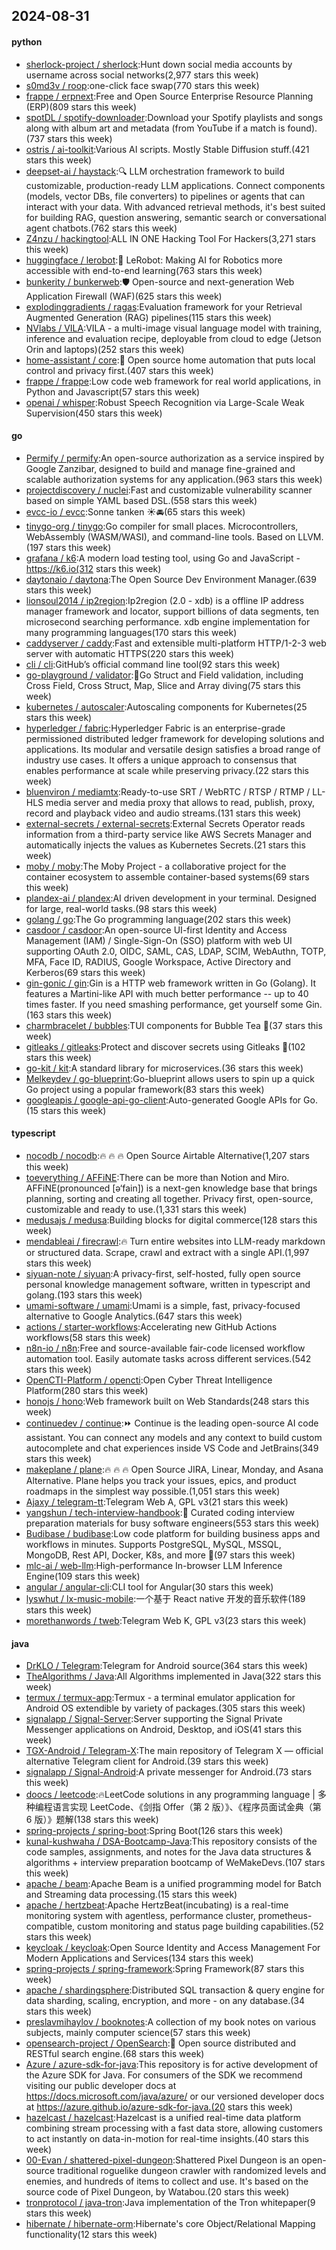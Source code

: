 ## 2024-08-31

#### python
* [sherlock-project / sherlock](https://github.com/sherlock-project/sherlock):Hunt down social media accounts by username across social networks(2,977 stars this week)
* [s0md3v / roop](https://github.com/s0md3v/roop):one-click face swap(770 stars this week)
* [frappe / erpnext](https://github.com/frappe/erpnext):Free and Open Source Enterprise Resource Planning (ERP)(809 stars this week)
* [spotDL / spotify-downloader](https://github.com/spotDL/spotify-downloader):Download your Spotify playlists and songs along with album art and metadata (from YouTube if a match is found).(737 stars this week)
* [ostris / ai-toolkit](https://github.com/ostris/ai-toolkit):Various AI scripts. Mostly Stable Diffusion stuff.(421 stars this week)
* [deepset-ai / haystack](https://github.com/deepset-ai/haystack):🔍 LLM orchestration framework to build customizable, production-ready LLM applications. Connect components (models, vector DBs, file converters) to pipelines or agents that can interact with your data. With advanced retrieval methods, it's best suited for building RAG, question answering, semantic search or conversational agent chatbots.(762 stars this week)
* [Z4nzu / hackingtool](https://github.com/Z4nzu/hackingtool):ALL IN ONE Hacking Tool For Hackers(3,271 stars this week)
* [huggingface / lerobot](https://github.com/huggingface/lerobot):🤗 LeRobot: Making AI for Robotics more accessible with end-to-end learning(763 stars this week)
* [bunkerity / bunkerweb](https://github.com/bunkerity/bunkerweb):🛡️ Open-source and next-generation Web Application Firewall (WAF)(625 stars this week)
* [explodinggradients / ragas](https://github.com/explodinggradients/ragas):Evaluation framework for your Retrieval Augmented Generation (RAG) pipelines(115 stars this week)
* [NVlabs / VILA](https://github.com/NVlabs/VILA):VILA - a multi-image visual language model with training, inference and evaluation recipe, deployable from cloud to edge (Jetson Orin and laptops)(252 stars this week)
* [home-assistant / core](https://github.com/home-assistant/core):🏡 Open source home automation that puts local control and privacy first.(407 stars this week)
* [frappe / frappe](https://github.com/frappe/frappe):Low code web framework for real world applications, in Python and Javascript(57 stars this week)
* [openai / whisper](https://github.com/openai/whisper):Robust Speech Recognition via Large-Scale Weak Supervision(450 stars this week)

#### go
* [Permify / permify](https://github.com/Permify/permify):An open-source authorization as a service inspired by Google Zanzibar, designed to build and manage fine-grained and scalable authorization systems for any application.(963 stars this week)
* [projectdiscovery / nuclei](https://github.com/projectdiscovery/nuclei):Fast and customizable vulnerability scanner based on simple YAML based DSL.(558 stars this week)
* [evcc-io / evcc](https://github.com/evcc-io/evcc):Sonne tanken ☀️🚘(65 stars this week)
* [tinygo-org / tinygo](https://github.com/tinygo-org/tinygo):Go compiler for small places. Microcontrollers, WebAssembly (WASM/WASI), and command-line tools. Based on LLVM.(197 stars this week)
* [grafana / k6](https://github.com/grafana/k6):A modern load testing tool, using Go and JavaScript - https://k6.io(312 stars this week)
* [daytonaio / daytona](https://github.com/daytonaio/daytona):The Open Source Dev Environment Manager.(639 stars this week)
* [lionsoul2014 / ip2region](https://github.com/lionsoul2014/ip2region):Ip2region (2.0 - xdb) is a offline IP address manager framework and locator, support billions of data segments, ten microsecond searching performance. xdb engine implementation for many programming languages(170 stars this week)
* [caddyserver / caddy](https://github.com/caddyserver/caddy):Fast and extensible multi-platform HTTP/1-2-3 web server with automatic HTTPS(220 stars this week)
* [cli / cli](https://github.com/cli/cli):GitHub’s official command line tool(92 stars this week)
* [go-playground / validator](https://github.com/go-playground/validator):💯Go Struct and Field validation, including Cross Field, Cross Struct, Map, Slice and Array diving(75 stars this week)
* [kubernetes / autoscaler](https://github.com/kubernetes/autoscaler):Autoscaling components for Kubernetes(25 stars this week)
* [hyperledger / fabric](https://github.com/hyperledger/fabric):Hyperledger Fabric is an enterprise-grade permissioned distributed ledger framework for developing solutions and applications. Its modular and versatile design satisfies a broad range of industry use cases. It offers a unique approach to consensus that enables performance at scale while preserving privacy.(22 stars this week)
* [bluenviron / mediamtx](https://github.com/bluenviron/mediamtx):Ready-to-use SRT / WebRTC / RTSP / RTMP / LL-HLS media server and media proxy that allows to read, publish, proxy, record and playback video and audio streams.(131 stars this week)
* [external-secrets / external-secrets](https://github.com/external-secrets/external-secrets):External Secrets Operator reads information from a third-party service like AWS Secrets Manager and automatically injects the values as Kubernetes Secrets.(21 stars this week)
* [moby / moby](https://github.com/moby/moby):The Moby Project - a collaborative project for the container ecosystem to assemble container-based systems(69 stars this week)
* [plandex-ai / plandex](https://github.com/plandex-ai/plandex):AI driven development in your terminal. Designed for large, real-world tasks.(98 stars this week)
* [golang / go](https://github.com/golang/go):The Go programming language(202 stars this week)
* [casdoor / casdoor](https://github.com/casdoor/casdoor):An open-source UI-first Identity and Access Management (IAM) / Single-Sign-On (SSO) platform with web UI supporting OAuth 2.0, OIDC, SAML, CAS, LDAP, SCIM, WebAuthn, TOTP, MFA, Face ID, RADIUS, Google Workspace, Active Directory and Kerberos(69 stars this week)
* [gin-gonic / gin](https://github.com/gin-gonic/gin):Gin is a HTTP web framework written in Go (Golang). It features a Martini-like API with much better performance -- up to 40 times faster. If you need smashing performance, get yourself some Gin.(163 stars this week)
* [charmbracelet / bubbles](https://github.com/charmbracelet/bubbles):TUI components for Bubble Tea 🫧(37 stars this week)
* [gitleaks / gitleaks](https://github.com/gitleaks/gitleaks):Protect and discover secrets using Gitleaks 🔑(102 stars this week)
* [go-kit / kit](https://github.com/go-kit/kit):A standard library for microservices.(36 stars this week)
* [Melkeydev / go-blueprint](https://github.com/Melkeydev/go-blueprint):Go-blueprint allows users to spin up a quick Go project using a popular framework(83 stars this week)
* [googleapis / google-api-go-client](https://github.com/googleapis/google-api-go-client):Auto-generated Google APIs for Go.(15 stars this week)

#### typescript
* [nocodb / nocodb](https://github.com/nocodb/nocodb):🔥 🔥 🔥 Open Source Airtable Alternative(1,207 stars this week)
* [toeverything / AFFiNE](https://github.com/toeverything/AFFiNE):There can be more than Notion and Miro. AFFiNE(pronounced [ə‘fain]) is a next-gen knowledge base that brings planning, sorting and creating all together. Privacy first, open-source, customizable and ready to use.(1,331 stars this week)
* [medusajs / medusa](https://github.com/medusajs/medusa):Building blocks for digital commerce(128 stars this week)
* [mendableai / firecrawl](https://github.com/mendableai/firecrawl):🔥 Turn entire websites into LLM-ready markdown or structured data. Scrape, crawl and extract with a single API.(1,997 stars this week)
* [siyuan-note / siyuan](https://github.com/siyuan-note/siyuan):A privacy-first, self-hosted, fully open source personal knowledge management software, written in typescript and golang.(193 stars this week)
* [umami-software / umami](https://github.com/umami-software/umami):Umami is a simple, fast, privacy-focused alternative to Google Analytics.(647 stars this week)
* [actions / starter-workflows](https://github.com/actions/starter-workflows):Accelerating new GitHub Actions workflows(58 stars this week)
* [n8n-io / n8n](https://github.com/n8n-io/n8n):Free and source-available fair-code licensed workflow automation tool. Easily automate tasks across different services.(542 stars this week)
* [OpenCTI-Platform / opencti](https://github.com/OpenCTI-Platform/opencti):Open Cyber Threat Intelligence Platform(280 stars this week)
* [honojs / hono](https://github.com/honojs/hono):Web framework built on Web Standards(248 stars this week)
* [continuedev / continue](https://github.com/continuedev/continue):⏩ Continue is the leading open-source AI code assistant. You can connect any models and any context to build custom autocomplete and chat experiences inside VS Code and JetBrains(349 stars this week)
* [makeplane / plane](https://github.com/makeplane/plane):🔥 🔥 🔥 Open Source JIRA, Linear, Monday, and Asana Alternative. Plane helps you track your issues, epics, and product roadmaps in the simplest way possible.(1,051 stars this week)
* [Ajaxy / telegram-tt](https://github.com/Ajaxy/telegram-tt):Telegram Web A, GPL v3(21 stars this week)
* [yangshun / tech-interview-handbook](https://github.com/yangshun/tech-interview-handbook):💯 Curated coding interview preparation materials for busy software engineers(553 stars this week)
* [Budibase / budibase](https://github.com/Budibase/budibase):Low code platform for building business apps and workflows in minutes. Supports PostgreSQL, MySQL, MSSQL, MongoDB, Rest API, Docker, K8s, and more 🚀(97 stars this week)
* [mlc-ai / web-llm](https://github.com/mlc-ai/web-llm):High-performance In-browser LLM Inference Engine(109 stars this week)
* [angular / angular-cli](https://github.com/angular/angular-cli):CLI tool for Angular(30 stars this week)
* [lyswhut / lx-music-mobile](https://github.com/lyswhut/lx-music-mobile):一个基于 React native 开发的音乐软件(189 stars this week)
* [morethanwords / tweb](https://github.com/morethanwords/tweb):Telegram Web K, GPL v3(23 stars this week)

#### java
* [DrKLO / Telegram](https://github.com/DrKLO/Telegram):Telegram for Android source(364 stars this week)
* [TheAlgorithms / Java](https://github.com/TheAlgorithms/Java):All Algorithms implemented in Java(322 stars this week)
* [termux / termux-app](https://github.com/termux/termux-app):Termux - a terminal emulator application for Android OS extendible by variety of packages.(305 stars this week)
* [signalapp / Signal-Server](https://github.com/signalapp/Signal-Server):Server supporting the Signal Private Messenger applications on Android, Desktop, and iOS(41 stars this week)
* [TGX-Android / Telegram-X](https://github.com/TGX-Android/Telegram-X):The main repository of Telegram X — official alternative Telegram client for Android.(39 stars this week)
* [signalapp / Signal-Android](https://github.com/signalapp/Signal-Android):A private messenger for Android.(73 stars this week)
* [doocs / leetcode](https://github.com/doocs/leetcode):🔥LeetCode solutions in any programming language | 多种编程语言实现 LeetCode、《剑指 Offer（第 2 版）》、《程序员面试金典（第 6 版）》题解(138 stars this week)
* [spring-projects / spring-boot](https://github.com/spring-projects/spring-boot):Spring Boot(126 stars this week)
* [kunal-kushwaha / DSA-Bootcamp-Java](https://github.com/kunal-kushwaha/DSA-Bootcamp-Java):This repository consists of the code samples, assignments, and notes for the Java data structures & algorithms + interview preparation bootcamp of WeMakeDevs.(107 stars this week)
* [apache / beam](https://github.com/apache/beam):Apache Beam is a unified programming model for Batch and Streaming data processing.(15 stars this week)
* [apache / hertzbeat](https://github.com/apache/hertzbeat):Apache HertzBeat(incubating) is a real-time monitoring system with agentless, performance cluster, prometheus-compatible, custom monitoring and status page building capabilities.(52 stars this week)
* [keycloak / keycloak](https://github.com/keycloak/keycloak):Open Source Identity and Access Management For Modern Applications and Services(134 stars this week)
* [spring-projects / spring-framework](https://github.com/spring-projects/spring-framework):Spring Framework(87 stars this week)
* [apache / shardingsphere](https://github.com/apache/shardingsphere):Distributed SQL transaction & query engine for data sharding, scaling, encryption, and more - on any database.(34 stars this week)
* [preslavmihaylov / booknotes](https://github.com/preslavmihaylov/booknotes):A collection of my book notes on various subjects, mainly computer science(57 stars this week)
* [opensearch-project / OpenSearch](https://github.com/opensearch-project/OpenSearch):🔎 Open source distributed and RESTful search engine.(68 stars this week)
* [Azure / azure-sdk-for-java](https://github.com/Azure/azure-sdk-for-java):This repository is for active development of the Azure SDK for Java. For consumers of the SDK we recommend visiting our public developer docs at https://docs.microsoft.com/java/azure/ or our versioned developer docs at https://azure.github.io/azure-sdk-for-java.(20 stars this week)
* [hazelcast / hazelcast](https://github.com/hazelcast/hazelcast):Hazelcast is a unified real-time data platform combining stream processing with a fast data store, allowing customers to act instantly on data-in-motion for real-time insights.(40 stars this week)
* [00-Evan / shattered-pixel-dungeon](https://github.com/00-Evan/shattered-pixel-dungeon):Shattered Pixel Dungeon is an open-source traditional roguelike dungeon crawler with randomized levels and enemies, and hundreds of items to collect and use. It's based on the source code of Pixel Dungeon, by Watabou.(20 stars this week)
* [tronprotocol / java-tron](https://github.com/tronprotocol/java-tron):Java implementation of the Tron whitepaper(9 stars this week)
* [hibernate / hibernate-orm](https://github.com/hibernate/hibernate-orm):Hibernate's core Object/Relational Mapping functionality(12 stars this week)
